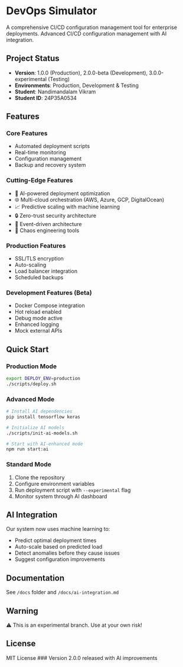 # DevOps Simulator

A comprehensive CI/CD configuration management tool for enterprise deployments. Advanced CI/CD configuration management with AI integration.

## Project Status

- **Version**: 1.0.0 (Production), 2.0.0-beta (Development), 3.0.0-experimental (Testing)
- **Environments**: Production, Development & Testing
- **Student**: Nandimandalam Vikram
- **Student ID**: 24P35A0534

## Features

### Core Features

- Automated deployment scripts
- Real-time monitoring
- Configuration management
- Backup and recovery system

### Cutting-Edge Features

- 🤖 AI-powered deployment optimization
- 🌐 Multi-cloud orchestration (AWS, Azure, GCP, DigitalOcean)
- 📈 Predictive scaling with machine learning
- 🔒 Zero-trust security architecture
- 🌊 Event-driven architecture
- 🎯 Chaos engineering tools

### Production Features

- SSL/TLS encryption
- Auto-scaling
- Load balancer integration
- Scheduled backups

### Development Features (Beta)

- Docker Compose integration
- Hot reload enabled
- Debug mode active
- Enhanced logging
- Mock external APIs

## Quick Start

### Production Mode

```bash
export DEPLOY_ENV=production
./scripts/deploy.sh
```

### Advanced Mode

```bash
# Install AI dependencies
pip install tensorflow keras

# Initialize AI models
./scripts/init-ai-models.sh

# Start with AI-enhanced mode
npm run start:ai
```

### Standard Mode

1. Clone the repository
2. Configure environment variables
3. Run deployment script with `--experimental` flag
4. Monitor system through AI dashboard

## AI Integration

Our system now uses machine learning to:

- Predict optimal deployment times
- Auto-scale based on predicted load
- Detect anomalies before they cause issues
- Suggest configuration improvements

## Documentation

See `/docs` folder and `/docs/ai-integration.md`

## Warning

⚠️ This is an experimental branch. Use at your own risk!

## License

MIT License
# # #   V e r s i o n   2 . 0 . 0   r e l e a s e d   w i t h   A I   i m p r o v e m e n t s  
 